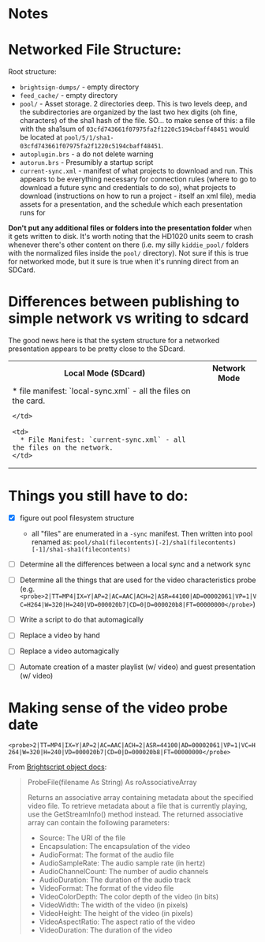 Notes
=======




# Networked File Structure:
Root structure:
 - `brightsign-dumps/` - empty directory
 - `feed_cache/` - empty directory
 - `pool/` - Asset storage. 2 directories deep. This is two levels deep, and the subdirectories are organized by the last two hex digits (oh fine, characters) of the sha1 hash of the file. SO... to make sense of this: a file with the sha1sum of `03cfd743661f07975fa2f1220c5194cbaff48451` would be located at `pool/5/1/sha1-03cfd743661f07975fa2f1220c5194cbaff48451`.
- `autoplugin.brs` - a do not delete warning
- `autorun.brs` - Presumibly a startup script
- `current-sync.xml` - manifest of what projects to download and run. This appears to be everything necessary for connection rules (where to go to download a future sync and credentials to do so), what projects to download (instructions on how to run a project - itself an xml file), media assets for a presentation, and the schedule which each presentation runs for

**Don't put any additional files or folders into the presentation folder** when it gets written to disk. It's worth noting that the HD1020 units seem to crash whenever there's other content on there (i.e. my silly `kiddie_pool/` folders with the normalized files inside the `pool/` directory). Not sure if this is true for networked mode, but it sure is true when it's running direct from an SDCard.

# Differences between publishing to simple network vs writing to sdcard

The good news here is that the system structure for a networked presentation appears to be pretty close to the SDcard.

<table>
  <tr>
    <th>Local Mode (SDcard)</th>
    <th>Network Mode</th>
  </tr>
  <tr>
    <td>
      * file manifest: `local-sync.xml` - all the files on the card.

    </td>

    <td>
      * File Manifest: `current-sync.xml` - all the files on the network.
    </td>
  </tr>
</table>


# Things you still have to do:
* [x] figure out pool filesystem structure
  * all "files" are enumerated in a `-sync` manifest. Then written into pool renamed as: `pool/sha1(filecontents)[-2]/sha1(filecontents)[-1]/sha1-sha1(filecontents)`
* [ ] Determine all the differences between a local sync and a network sync
* [ ] Determine all the things that are used for the video characteristics probe (e.g. `<probe>2|TT=MP4|IX=Y|AP=2|AC=AAC|ACH=2|ASR=44100|AD=00002061|VP=1|VC=H264|W=320|H=240|VD=000020b7|CD=0|D=000020b8|FT=00000000</probe>`)
 * [ ] Write a script to do that automagically
* [ ] Replace a video by hand
* [ ] Replace a video automagically
* [ ] Automate creation of a master playlist (w/ video) and guest presentation (w/ video)



# Making sense of the video probe date
`<probe>2|TT=MP4|IX=Y|AP=2|AC=AAC|ACH=2|ASR=44100|AD=00002061|VP=1|VC=H264|W=320|H=240|VD=000020b7|CD=0|D=000020b8|FT=00000000</probe>`


From [Brightscript object docs](http://docs.brightsign.biz/display/DOC/roVideoPlayer):

> ProbeFile(filename As String) As roAssociativeArray
>
> Returns an associative array containing metadata about the specified video file. To retrieve metadata about a file that is currently playing, use the GetStreamInfo() method instead. The returned associative array can contain the following parameters:
>
> * Source: The URI of the file
> * Encapsulation: The encapsulation of the video
> * AudioFormat: The format of the audio file
> * AudioSampleRate: The audio sample rate (in hertz)
> * AudioChannelCount: The number of audio channels
> * AudioDuration: The duration of the audio track
> * VideoFormat: The format of the video file
> * VideoColorDepth: The color depth of the video (in bits)
> * VideoWidth: The width of the video (in pixels)
> * VideoHeight: The height of the video (in pixels)
> * VideoAspectRatio: The aspect ratio of the video
> * VideoDuration: The duration of the video
